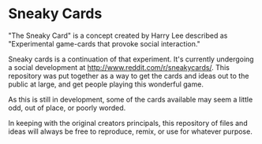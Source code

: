 Sneaky Cards
===========

"The Sneaky Card" is a concept created by Harry Lee described as  "Experimental game-cards that provoke social interaction."

Sneaky cards is a continuation of that experiment.  It's currently undergoing a 
social development at http://www.reddit.com/r/sneakycards/. This repository was
put together as a way to get the cards and ideas out to the public at large, 
and get people playing this wonderful game.

As this is still in development, some of the cards available may seem a little
odd, out of place, or poorly worded.

In keeping with the original creators principals, this repository of files and ideas 
will always be free to reproduce, remix, or use for whatever purpose.


